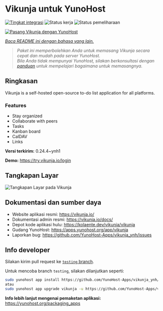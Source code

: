 <!--
N.B.: README ini dibuat secara otomatis oleh <https://github.com/YunoHost/apps/tree/master/tools/readme_generator>
Ini TIDAK boleh diedit dengan tangan.
-->

# Vikunja untuk YunoHost

[![Tingkat integrasi](https://apps.yunohost.org/badge/integration/vikunja)](https://ci-apps.yunohost.org/ci/apps/vikunja/)
![Status kerja](https://apps.yunohost.org/badge/state/vikunja)
![Status pemeliharaan](https://apps.yunohost.org/badge/maintained/vikunja)

[![Pasang Vikunja dengan YunoHost](https://install-app.yunohost.org/install-with-yunohost.svg)](https://install-app.yunohost.org/?app=vikunja)

*[Baca README ini dengan bahasa yang lain.](./ALL_README.md)*

> *Paket ini memperbolehkan Anda untuk memasang Vikunja secara cepat dan mudah pada server YunoHost.*  
> *Bila Anda tidak mempunyai YunoHost, silakan berkonsultasi dengan [panduan](https://yunohost.org/install) untuk mempelajari bagaimana untuk memasangnya.*

## Ringkasan

Vikunja is a self-hosted open-source to-do list application for all platforms.

### Features

- Stay organized 
- Collaborate with peers
- Tasks  
- Kanban board
- CalDAV
- Links  

**Versi terkirim:** 0.24.4~ynh1

**Demo:** <https://try.vikunja.io/login>

## Tangkapan Layar

![Tangkapan Layar pada Vikunja](./doc/screenshots/kanban.png)

## Dokumentasi dan sumber daya

- Website aplikasi resmi: <https://vikunja.io/>
- Dokumentasi admin resmi: <https://vikunja.io/docs/>
- Depot kode aplikasi hulu: <https://kolaente.dev/vikunja/vikunja>
- Gudang YunoHost: <https://apps.yunohost.org/app/vikunja>
- Laporkan bug: <https://github.com/YunoHost-Apps/vikunja_ynh/issues>

## Info developer

Silakan kirim pull request ke [`testing` branch](https://github.com/YunoHost-Apps/vikunja_ynh/tree/testing).

Untuk mencoba branch `testing`, silakan dilanjutkan seperti:

```bash
sudo yunohost app install https://github.com/YunoHost-Apps/vikunja_ynh/tree/testing --debug
atau
sudo yunohost app upgrade vikunja -u https://github.com/YunoHost-Apps/vikunja_ynh/tree/testing --debug
```

**Info lebih lanjut mengenai pemaketan aplikasi:** <https://yunohost.org/packaging_apps>

